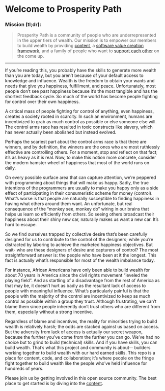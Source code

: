# Welcome to Prosperity Path

### Mission (tl;dr):
> Prosperity Path is a community of people who are underrepresented in the upper tiers of wealth. Our mission is to empower our members to build wealth by providing [content](https://github.com/Prosperity-Path/Wealth-Building-Content), a [software value creation framework](https://github.com/Prosperity-Path/PDK), and a family of people who want to [support each other](https://github.com/orgs/Prosperity-Path/discussions) on the come up.
____________________
If you’re reading this, you probably have the skills to generate more wealth than you are today, but you aren’t because of your default access to knowledge and influence. Wealth is the freedom to obtain your wants and needs that give you happiness, fulfillment, and peace. Unfortunately, most people don’t see past happiness because it’s the most tangible and has the shortest feedback cycle. So much of the world has become people fighting for control over their own happiness.

A critical mass of people fighting for control of anything, even happiness, creates a society rooted in scarcity. In such an environment, humans are incentivized to grab as much control as possible or else someone else will. The control arms race has resulted in toxic constructs like slavery, which has never actually been abolished but instead evolved. 

Perhaps the scariest part about the control arms race is that there are winners, and by definition, the winners are the ones who are most ruthlessly effective are controlling others. For a moment, stop and reflect on that fact; it’s as heavy as it is real. Now, to make this notion more concrete, consider the modern hamster wheel of happiness that most of the world runs on daily. 

On every possible surface area that can capture attention, we’re peppered with programming about things that will make us happy. Sadly, the true intentions of the programmers are usually to make you happy only as a side effect of participating in their consumeristic scheme for money (control). What’s worse is that people are naturally susceptible to finding happiness in having what others around them want. An unfortunate, but real consequence of the “monkey see, monkey do” wiring in our brains that helps us learn so efficiently from others. So seeing others broadcast their happiness about their shiny new car, naturally makes us want a new car. It’s hard to escape.

So we find ourselves trapped by collective desire that’s been carefully designed for us to contribute to the control of the designers; while you’re distracted by laboring to achieve the marketed happiness objectives. But wait- who are these designers of desire and capturers of control? The most straightforward answer is: the people who have been at it the longest. This fact is actually what’s responsible for most of the wealth imbalance today. 

For instance, African Americans have only been able to build wealth for about 70 years in America since the civil rights movement “leveled the playing field”. And as startling of a disadvantage from the rest of America as that may be, it doesn’t hurt as badly as the resultant lack of access to people with meaningful influence. What’s particularly painful is that the people with the majority of the control are incentivized to keep as much control as possible within a group they trust. Although frustrating, we can’t blame them since people inherently don’t trust others who are different from them, especially without a strong incentive. 

Regardless of blame and incentives, the reality for minorities trying to build wealth is relatively harsh; the odds are stacked against us based on access. But the adversity from lack of access is actually our secret weapon, because the further you’ve come from the further you can go. We’ve had no choice but to grind to build (technical) skills. And if you have skills, you can build wealth. That’s what this project and community is about-- builders working together to build wealth with our hard earned skills. This repo is a place for content, code, and collaboration; it’s where people on the fringe fight together to build wealth like the people who’ve held influence for hundreds of years. 

Please join us by getting involved in this open source community. The best place to get started is by diving into the [content](https://github.com/Prosperity-Path/Wealth-Building-Content).
